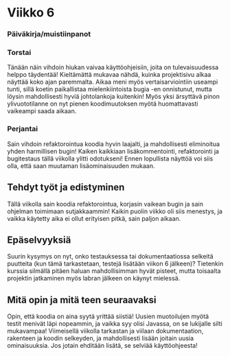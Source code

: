 # Viikko 6 

### Päiväkirja/muistiinpanot

### Torstai

Tänään näin vihdoin hiukan vaivaa käyttöohjeisiin, joita on tulevaisuudessa helppo täydentää!
Kieltämättä mukavaa nähdä, kuinka projektisivu alkaa näyttää koko ajan paremmalta. Aikaa meni myös vertaisarviointiin useampi tunti, sillä koetin paikallistaa mielenkiintoista bugia -en onnistunut, mutta löysin mahdollisesti hyviä johtolankoja kuitenkin!
Myös yksi ärsyttävä pinon ylivuototilanne on nyt pienen koodimuutoksen myötä huomattavasti vaikeampi saada aikaan.

### Perjantai

Sain vihdoin refaktorointua koodia hyvin laajalti, ja mahdollisesti eliminoitua yhden harmillisen bugin!
Kaiken kaikkiaan lisäkommentointi, refaktorointi ja bugitestaus tällä viikolla ylitti odotukseni! Ennen lopullista näyttöä voi siis olla, että saan
muutaman lisäominaisuuden mukaan.

## Tehdyt työt ja edistyminen

Tällä viikolla sain koodia refaktorointua, korjasin vaikean bugin ja sain ohjelman toimimaan sutjakkaammin! Kaikin puolin viikko oli siis menestys, ja vaikka käytetty aika ei ollut erityisen pitkä, sain paljon aikaan.

## Epäselvyyksiä

Suurin kysymys on nyt, onko testauksessa tai dokumentaatiossa selkeitä puutteita (kun tämä tarkastetaan, testejä lisätään viikon 6 jälkeen)? Tietenkin kurssia silmällä pitäen haluan mahdollisimman hyvät pisteet, mutta toisaalta projektin jatkaminen myös labran jälkeen on käynyt mielessä.

## Mitä opin ja mitä teen seuraavaksi

Opin, että koodia on aina syytä yrittää siistiä! Uusien muotoilujen myötä testit menivät läpi nopeammin, ja vaikka syy olisi Javassa, on se lukijalle silti mukavampaa! Viimeisellä viikolla tarkastan ja viilaan dokumentaation, rakenteen ja koodin selkeyden, ja mahdollisesti lisään joitain uusia ominaisuuksia. Jos jotain ehditään lisätä, se selviää käyttöohjeesta!